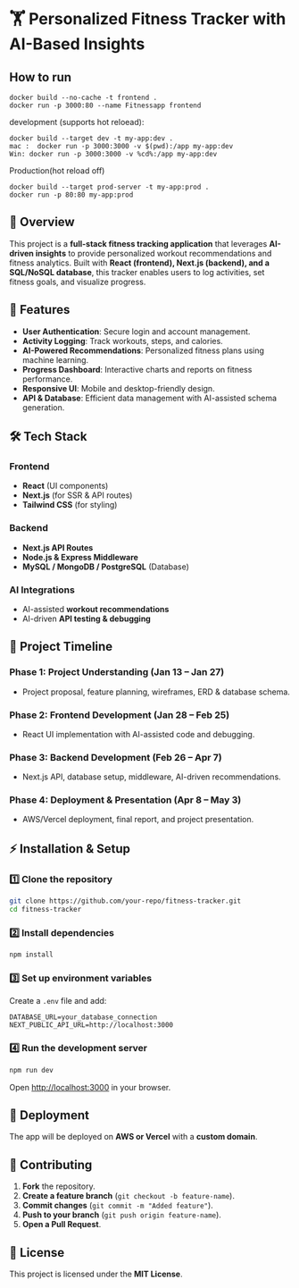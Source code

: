 # 🏋️ Personalized Fitness Tracker with AI-Based Insights


## How to run
```
docker build --no-cache -t frontend .
docker run -p 3000:80 --name Fitnessapp frontend
```


 development (supports hot reloead):

```
docker build --target dev -t my-app:dev .
mac :  docker run -p 3000:3000 -v $(pwd):/app my-app:dev
Win: docker run -p 3000:3000 -v %cd%:/app my-app:dev

```

Production(hot reload off)
```
docker build --target prod-server -t my-app:prod .
docker run -p 80:80 my-app:prod
```

## 📌 Overview
This project is a **full-stack fitness tracking application** that leverages **AI-driven insights** to provide personalized workout recommendations and fitness analytics. Built with **React (frontend), Next.js (backend), and a SQL/NoSQL database**, this tracker enables users to log activities, set fitness goals, and visualize progress.

## 🚀 Features
- **User Authentication**: Secure login and account management.
- **Activity Logging**: Track workouts, steps, and calories.
- **AI-Powered Recommendations**: Personalized fitness plans using machine learning.
- **Progress Dashboard**: Interactive charts and reports on fitness performance.
- **Responsive UI**: Mobile and desktop-friendly design.
- **API & Database**: Efficient data management with AI-assisted schema generation.

## 🛠️ Tech Stack
### Frontend
- **React** (UI components)
- **Next.js** (for SSR & API routes)
- **Tailwind CSS** (for styling)

### Backend
- **Next.js API Routes**
- **Node.js & Express Middleware**
- **MySQL / MongoDB / PostgreSQL** (Database)

### AI Integrations
- AI-assisted **workout recommendations**
- AI-driven **API testing & debugging**

## 📅 Project Timeline
### **Phase 1: Project Understanding (Jan 13 – Jan 27)**
- Project proposal, feature planning, wireframes, ERD & database schema.

### **Phase 2: Frontend Development (Jan 28 – Feb 25)**
- React UI implementation with AI-assisted code and debugging.

### **Phase 3: Backend Development (Feb 26 – Apr 7)**
- Next.js API, database setup, middleware, AI-driven recommendations.

### **Phase 4: Deployment & Presentation (Apr 8 – May 3)**
- AWS/Vercel deployment, final report, and project presentation.


## ⚡ Installation & Setup
### 1️⃣ Clone the repository
```bash
git clone https://github.com/your-repo/fitness-tracker.git
cd fitness-tracker
```

### 2️⃣ Install dependencies
```bash
npm install
```

### 3️⃣ Set up environment variables
Create a `.env` file and add:
```
DATABASE_URL=your_database_connection
NEXT_PUBLIC_API_URL=http://localhost:3000
```

### 4️⃣ Run the development server
```bash
npm run dev
```
Open [http://localhost:3000](http://localhost:3000) in your browser.

## 📌 Deployment
The app will be deployed on **AWS or Vercel** with a **custom domain**.

## 📄 Contributing
1. **Fork** the repository.
2. **Create a feature branch** (`git checkout -b feature-name`).
3. **Commit changes** (`git commit -m "Added feature"`).
4. **Push to your branch** (`git push origin feature-name`).
5. **Open a Pull Request**.

## 📜 License
This project is licensed under the **MIT License**.
